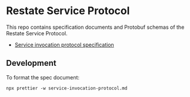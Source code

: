 # Restate Service Protocol

This repo contains specification documents and Protobuf schemas of the Restate Service Protocol.

* [Service invocation protocol specification](./service-invocation-protocol.md)

## Development

To format the spec document:

```shell
npx prettier -w service-invocation-protocol.md
```